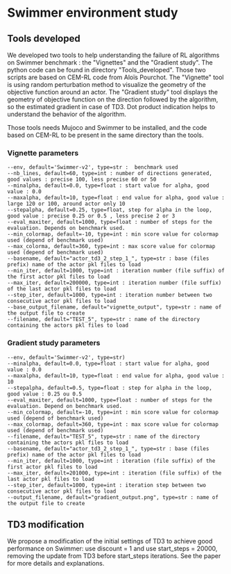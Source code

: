 # Swimmer environment study

## Tools developed

We developed two tools to help understanding the failure of RL algorithms on Swimmer benchmark : the "Vignettes" and the "Gradient study".
The python code can be found in directory "Tools_developed".
Those two scripts are based on CEM-RL code from Aloïs Pourchot.
The "Vignette" tool is using random perturbation method to visualize the geometry of the objective function around an actor.
The "Gradient study" tool displays the geometry of objective function on the direction followed by the algorithm, so the estimated gradient in case of TD3. 
Dot product indication helps to understand the behavior of the algorithm.

Those tools needs Mujoco and Swimmer to be installed, and the code based on CEM-RL to be present in the same directory than the tools.

### Vignette parameters

	--env, default='Swimmer-v2', type=str :  benchmark used
	--nb_lines, default=60, type=int : number of directions generated, good values : precise 100, less precise 60 or 50
	--minalpha, default=0.0, type=float : start value for alpha, good value : 0.0
	--maxalpha, default=10, type=float : end value for alpha, good value : large 120 or 100, around actor only 10
	--stepalpha, default=0.25, type=float, step for alpha in the loop, good value : precise 0.25 or 0.5 , less precise 2 or 3
	--eval_maxiter, default=1000, type=float : number of steps for the evaluation. Depends on benchmark used.
	--min_colormap, default=-10, type=int : min score value for colormap used (depend of benchmark used)
	--max_colorma, default=360, type=int : max score value for colormap used (depend of benchmark used)
	--basename, default="actor_td3_2_step_1_", type=str : base (files prefix) name of the actor pkl files to load
	--min_iter, default=1000, type=int : iteration number (file suffix) of the first actor pkl files to load
	--max_iter, default=200000, type=int : iteration number (file suffix) of the last actor pkl files to load
	--step_iter, default=1000, type=int : iteration number between two consecutive actor pkl files to load
	--base_output_filename, default="vignette_output", type=str : name of the output file to create
	--filename, default="TEST_5", type=str : name of the directory containing the actors pkl files to load
  
### Gradient study parameters

	--env, default='Swimmer-v2', type=str)
	--minalpha, default=0.0, type=float : start value for alpha, good value : 0.0
	--maxalpha, default=10, type=float : end value for alpha, good value : 10
	--stepalpha, default=0.5, type=float : step for alpha in the loop, good value : 0.25 ou 0.5
	--eval_maxiter, default=1000, type=float : number of steps for the evaluation. Depend on benchmark used.
	--min_colormap, default=-10, type=int : min score value for colormap used (depend of benchmark used)
	--max_colormap, default=360, type=int : max score value for colormap used (depend of benchmark used)
	--filename, default="TEST_5", type=str : name of the directory containing the actors pkl files to load
	--basename, default="actor_td3_2_step_1_", type=str : base (files prefix) name of the actor pkl files to load
	--min_iter, default=1000, type=int : iteration (file suffix) of the first actor pkl files to load
	--max_iter, default=201000, type=int : iteration (file suffix) of the last actor pkl files to load
	--step_iter, default=1000, type=int : iteration step between two consecutive actor pkl files to load
	--output_filename, default="gradient_output.png", type=str : name of the output file to create


## TD3 modification

We propose a modification of the initial settings of TD3 to achieve good performance on Swimmer: 
use discount = 1 and use start_steps = 20000, removing the update from TD3 before start_steps iterations.
See the paper for more details and explanations.

